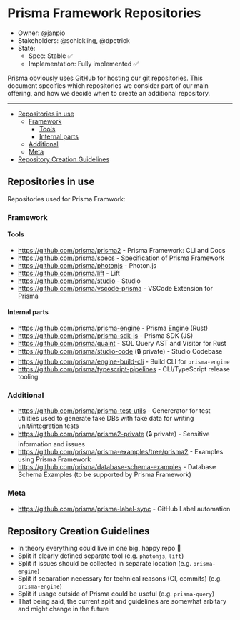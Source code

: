 # Prisma Framework Repositories

- Owner: @janpio
- Stakeholders: @schickling, @dpetrick
- State: 
  - Spec: Stable ✅
  - Implementation: Fully implemented ✅

Prisma obviously uses GitHub for hosting our git repositories. This document specifies which repositories we consider part of our main offering, and how we decide when to create an additional repository.

---

<!-- START doctoc generated TOC please keep comment here to allow auto update -->
<!-- DON'T EDIT THIS SECTION, INSTEAD RE-RUN doctoc TO UPDATE -->


- [Repositories in use](#repositories-in-use)
  - [Framework](#framework)
    - [Tools](#tools)
    - [Internal parts](#internal-parts)
  - [Additional](#additional)
  - [Meta](#meta)
- [Repository Creation Guidelines](#repository-creation-guidelines)

<!-- END doctoc generated TOC please keep comment here to allow auto update -->

## Repositories in use

Repositories used for Prisma Framwork:

### Framework

#### Tools

- https://github.com/prisma/prisma2 - Prisma Framework: CLI and Docs
- https://github.com/prisma/specs - Specification of Prisma Framework
- https://github.com/prisma/photonjs - Photon.js
- https://github.com/prisma/lift - Lift
- https://github.com/prisma/studio - Studio
- https://github.com/prisma/vscode-prisma - VSCode Extension for Prisma

#### Internal parts

- https://github.com/prisma/prisma-engine - Prisma Engine (Rust)
- https://github.com/prisma/prisma-sdk-js - Prisma SDK (JS)
- https://github.com/prisma/quaint - SQL Query AST and Visitor for Rust
- https://github.com/prisma/studio-code (🔒 private) - Studio Codebase
- https://github.com/prisma/engine-build-cli - Build CLI for `prisma-engine`
- https://github.com/prisma/typescript-pipelines - CLI/TypeScript release tooling

### Additional

- https://github.com/prisma/prisma-test-utils - Genererator for test utilities used to generate fake DBs with fake data for writing unit/integration tests
- https://github.com/prisma/prisma2-private (🔒 private) - Sensitive information and issues
- https://github.com/prisma/prisma-examples/tree/prisma2 - Examples using Prisma Framework
- https://github.com/prisma/database-schema-examples - Database Schema Examples (to be supported by Prisma Framework)


### Meta

- https://github.com/prisma/prisma-label-sync - GitHub Label automation

## Repository Creation Guidelines

- In theory everything could live in one big, happy repo 🎅
- Split if clearly defined separate tool (e.g. `photonjs`, `lift`)
- Split if issues should be collected in separate location (e.g. `prisma-engine`)
- Split if separation necessary for technical reasons (CI, commits)  (e.g. `prisma-engine`)
- Split if usage outside of Prisma could be useful (e.g. `prisma-query`)
- That being said, the current split and guidelines are somewhat arbitary and might change in the future
